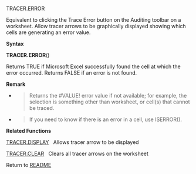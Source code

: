 TRACER.ERROR

Equivalent to clicking the Trace Error button on the Auditing toolbar on
a worksheet. Allow tracer arrows to be graphically displayed showing
which cells are generating an error value.

**Syntax**

**TRACER.ERROR**()

Returns TRUE if Microsoft Excel successfully found the cell at which the
error occurred. Returns FALSE if an error is not found.

**Remark**

  - > Returns the \#VALUE\! error value if not available; for example,
    > the selection is something other than worksheet, or cell(s) that
    > cannot be traced.

  - > If you need to know if there is an error in a cell, use ISERROR().

**Related Functions**

[TRACER.DISPLAY](TRACER.DISPLAY.md)   Allows tracer arrow to be displayed

[TRACER.CLEAR](TRACER.CLEAR.md)   Clears all tracer arrows on the worksheet



Return to [README](README.md)

